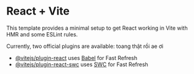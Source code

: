 # React + Vite

This template provides a minimal setup to get React working in Vite with HMR and some ESLint rules.

Currently, two official plugins are available: toang thật rồi ae ơi

- [@vitejs/plugin-react](https://github.com/vitejs/vite-plugin-react/blob/main/packages/plugin-react/README.md) uses [Babel](https://babeljs.io/) for Fast Refresh
- [@vitejs/plugin-react-swc](https://github.com/vitejs/vite-plugin-react-swc) uses [SWC](https://swc.rs/) for Fast Refresh
